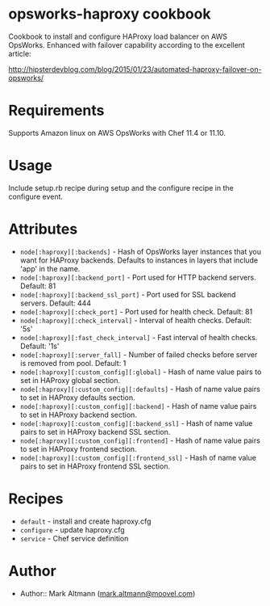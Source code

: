 # opsworks-haproxy cookbook

Cookbook to install and configure HAProxy load balancer on AWS OpsWorks. Enhanced with failover capability according to the excellent article:

http://hipsterdevblog.com/blog/2015/01/23/automated-haproxy-failover-on-opsworks/

# Requirements

Supports Amazon linux on AWS OpsWorks with Chef 11.4 or 11.10.

# Usage

Include setup.rb recipe during setup and the configure recipe in the configure event.

# Attributes

* `node[:haproxy][:backends]` - Hash of OpsWorks layer instances that you want for HAProxy backends. Defaults to instances in layers that include 'app' in the name.
* `node[:haproxy][:backend_port]` - Port used for HTTP backend servers. Default: 81
* `node[:haproxy][:backend_ssl_port]` - Port used for SSL backend servers. Default: 444
* `node[:haproxy][:check_port]` - Port used for health check. Default: 81
* `node[:haproxy][:check_interval]` - Interval of health checks. Default: '5s'
* `node[:haproxy][:fast_check_interval]` - Fast interval of health checks. Default: '1s'
* `node[:haproxy][:server_fall]` - Number of failed checks before server is removed from pool. Default: 1
* `node[:haproxy][:custom_config][:global]` - Hash of name value pairs to set in HAProxy global section.
* `node[:haproxy][:custom_config][:defaults]` - Hash of name value pairs to set in HAProxy defaults section.
* `node[:haproxy][:custom_config][:backend]` - Hash of name value pairs to set in HAProxy backend section.
* `node[:haproxy][:custom_config][:backend_ssl]` - Hash of name value pairs to set in HAProxy backend SSL section.
* `node[:haproxy][:custom_config][:frontend]` - Hash of name value pairs to set in HAProxy frontend section.
* `node[:haproxy][:custom_config][:frontend_ssl]` - Hash of name value pairs to set in HAProxy frontend SSL section.

# Recipes

* `default` - install and create haproxy.cfg
* `configure` - update haproxy.cfg
* `service` - Chef service definition

# Author

* Author:: Mark Altmann (<mark.altmann@moovel.com>)

